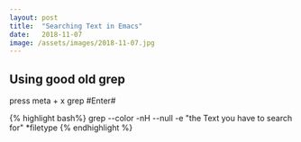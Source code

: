 ```yaml
---
layout: post
title:  "Searching Text in Emacs"
date:   2018-11-07
image: /assets/images/2018-11-07.jpg
---
```


## Using good old grep

press meta + x grep #Enter#

{% highlight bash%}
grep --color -nH --null -e "the Text you have to search for" *filetype
{% endhighlight %}
